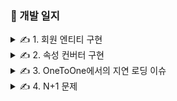 ### 📝 개발 일지

<details>
<summary>✍️ 1. 회원 엔티티 구현</summary>
<br>

ID, 이메일, 패스워드, 이름, 휴대전화번호 속성을 가진다.

회원가입 시 입력 값에 대한 유효성을 검증하기 위해 커스텀 어노테이션을 만들었다.

ConstraintValidator을 구현한 클래스에서 회원 리포지토리를 주입받기 위해 LocalValidatorFactoryBean을 컨테이너에 등록했다.
</details>

<details>
<summary>✍️ 2. 속성 컨버터 구현 </summary>
<br>

회원의 속성에 성별을 추가하고 Enum으로 코드를 관리한다.

엔티티를 저장할 때 값을 코드로 변환하기 위해서 컨버터를 만들고 전역으로 설정했다.

모든 Enum 마다 컨버터를 만들면 관리해야 하는 클래스의 개수가 많아져서 공통으로 사용할 수 있도록 변경했다.
</details>

<details>
<summary>✍️ 3. OneToOne에서의 지연 로딩 이슈</summary>
<br>

일대일 양방향 연관 관계에서 주인이 아닌 엔티티를 조회할 때는 지연 로딩이 발생하지 않는다.

해당 엔티티의 테이블을 조회했을 때 연관된 엔티티가 실제로 존재하는지 알 수 없기 때문에 NULL이나 프록시 객체 중 어떤 것을 할당해야 할지 알 수 없고 그로 인해 N+1 문제가 발생한다.

일대다 양방향 연관 관계에서는 지연 로딩이 가능한데 그 이유는 컬렉션 래퍼를 사용하기 때문이다.

하이버네이트는 엔티티를 영속 상태로 만들 때 엔티티에 컬렉션이 있으면 컬렉션을 추적하고 관리할 목적으로 원본 컬렉션을 하이버네이트가 제공하는 내장 컬렉션으로 변경하는데, 이를 컬렉션 래퍼 라고 한다.

컬렉션 자체를 호출해도 컬렉션은 초기화 되지 않으며 .get(0)와 같이 컬렉션에서 실제 데이터를 조회할 때 데이터베이스를 조회해서 초기화 해준다.
</details>

<details>
<summary>✍️ 4. N+1 문제</summary>
<br>

연관 관계가 설정된 엔티티를 조회할 때 의도하지 않은 조회 쿼리가 추가로 발생하는 것을 N+1 문제라고 한다.

JPA는 JPQL을 분석해서 SQL을 생성하는데 이때 즉시 로딩, 지연 로딩과 같은 글로벌 패치 전략은 참고하지 않는다.

기본적으로 영속성 컨텍스트의 변경 내용을 데이터베이스에 반영하기 위해 플러시가 발생하고 데이터베이스에서 조회한 결과를 영속성 컨텍스트에 저장한다.

이때 영속성 컨텍스트에 엔티티가 존재하면 해당 엔티티가 수정 중인 경우가 있을 수 있기 때문에 조회한 결과를 사용하지 않는다.

문제는 영속성 컨텍스트에 저장하는 과정에서 즉시 로딩은 연관 관계에 있는 엔티티가 영속성 컨텍스트에 존재하지 않는다면 조회 쿼리가 발생한다.

지연 로딩을 사용하더라도 엔티티가 사용되는 시점에 조회 쿼리가 발생하기 때문에 똑같은 문제가 발생할 수 밖에 없다.

***Fetch Join***

```
@Query("select distinct p from Profile p join fetch p.pictures")
List<Profile> findAllProfiles();
```

일반 Join은 Select하는 엔티티만 조회하여 영속화하고 데이터는 필요하지 않지만 검색 조건에 필요한 경우 사용한다.

Fetch Join은 연관된 엔티티도 모두 영속화하는데 Set이나 distinct를 사용하여 중복된 데이터를 제거해야 한다.

ToMany에서 Fetch Join은 모든 데이터를 메모리상에 로드하고 페이징 처리하기 때문에 Out Of Memory를 유발할 수 있다.

둘 이상의 컬렉션은 MultipleBagFetchException이 발생하기 때문에 Fetch Join할 수 없다.

***EntityGraph***

```
@Query("select distinct p from Profile p")
@EntityGraph(attributePaths = "pictures", type = EntityGraph.EntityGraphType.FETCH)
List<Profile> findAllProfiles();
```

type은 EntityGraphType.LOAD, EntityGraphType.FETCH 2가지가 있다.

- LOAD : attributePaths에 정의한 엔티티들은 EAGER, 나머지는 글로벌 패치 전략을 따른다.
- FETCH : attributePaths에 정의한 엔티티들은 EAGER, 나머지는 LAZY로 패치한다.

Fetch Join과 다른 점은 inner join으로 동작하지만 EntityGraph는 left outer join으로 동작한다.

***BatchSize***

```
@BatchSize(size = 3)
@OneToMany(mappedBy = "profile", cascade = {CascadeType.PERSIST, CascadeType.MERGE}, orphanRemoval = true)
private List<Picture> pictures = new LinkedList<>();
```

BatchSize 어노테이션을 사용하면 연관된 엔티티를 조회할 때 지정된 size만큼 SQL의 IN절을 사용해서 조회한다.

size는 IN절에 올수있는 최대 인자 개수를 의미하고 즉시 로딩은 size만큼 나누어 조회하고 지연 로딩은 최초에 size만큼 조회하고 그 다음 사용 시점에 다시 조회한다.

hibernate.default_batch_fetch_size 속성을 사용하면 애플리케이션 전체에 size를 적용할 수 있다.

</details>
